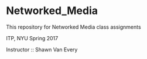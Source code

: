 # Networked_Media
This repository for Networked Media class assignments

ITP, NYU
Spring 2017

Instructor :: Shawn Van Every

